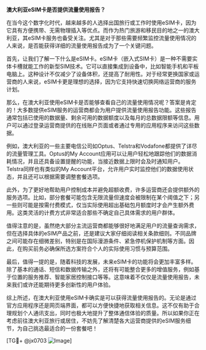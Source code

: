 **澳大利亚eSIM卡是否提供流量使用报告？**

在当今这个数字化时代，越来越多的人选择出国旅行或工作时使用eSIM卡，因为它具有方便携带、无需物理插入等优点。而作为热门旅游和移民目的地之一的澳大利亚，其eSIM卡服务也备受关注。尤其是对于那些需要频繁监控流量使用情况的人来说，是否能获得详细的流量使用报告成为了一个关键问题。

首先，让我们了解一下什么是eSIM卡。eSIM卡（嵌入式SIM卡）是一种不需要实体卡槽就能工作的新型SIM技术。它可以直接集成到设备中，比如智能手机和平板电脑上。这种设计不仅减少了设备体积，还提高了耐用性。对于经常更换国家或运营商的人来说，eSIM卡更是理想的选择，因为它支持快速切换网络运营商的服务计划。

那么，在澳大利亚使用eSIM卡是否能够查看自己的流量使用情况呢？答案是肯定的！大多数提供eSIM服务的运营商都会为用户提供流量使用报告功能。这些报告通常包括已使用的数据量、剩余可用的数据额度以及每月的总数据限额等信息。用户可以通过登录运营商提供的在线账户页面或者通过专用的应用程序来访问这些数据。

例如，澳大利亚的一些主要电信公司如Optus、Telstra和Vodafone都提供了详尽的流量管理工具。Optus的My Account应用可以让用户轻松地跟踪他们的数据消耗情况，并且还具备设置提醒的功能，当接近数据上限时会及时通知用户。Telstra同样也有类似的My Account平台，允许用户实时监控他们的数据使用状态，并且还可以根据需要调整套餐选项。

此外，为了更好地帮助用户控制成本并避免超额收费，许多运营商还会提供额外的服务选项。比如，部分套餐可能包含无限流量但速度会被限制在某个阈值之下；另一些则可能是按需付费模式，仅当实际使用超出基础包月额度时才会产生额外费用。这类灵活的计费方式非常适合那些不确定自己具体需求的用户群体。

值得注意的是，虽然绝大部分主流运营商都能够很好地满足用户的流量查询需求，但在选择具体的eSIM产品之前，还是建议大家仔细阅读相关条款细则。不同品牌之间可能存在细微差别，特别是在国际漫游条件、紧急停机保护机制等方面。因此，在购买前务必确保所选方案符合个人的实际使用习惯与预算范围。

最后，值得一提的是，随着科技的发展，未来eSIM卡的功能将会更加丰富多样。除了基本的通话、短信和数据传输之外，还将有可能整合更多的增值服务，例如基于位置的服务推荐、智能家居控制接口等等。这意味着不仅仅是流量使用报告，未来我们或许还能期待更多创新性的用户体验。

综上所述，在澳大利亚使用eSIM卡确实是可以获得流量使用报告的。无论是通过官方应用程序还是网页端界面，都可以方便快捷地获取相关信息。这不仅有助于合理规划个人通讯支出，同时也极大地提升了整体通信体验的质量。所以如果你正在考虑前往澳大利亚旅行或居住，不妨先了解清楚各大运营商提供的eSIM服务细节，为自己挑选最适合的一份套餐吧！

[TG💪+ @jx0703 ![Image](https://github.com/user-attachments/assets/dbca1d08-cadb-493c-b0ec-ad6f7a83f270)]